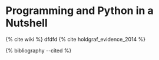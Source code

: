 # Programming and Python in a Nutshell
{% cite wiki %} dfdfd {% cite holdgraf_evidence_2014 %}

{% bibliography --cited %}
